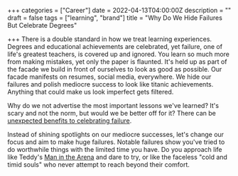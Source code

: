 +++
categories = ["Career"]
date = 2022-04-13T04:00:00Z
description = ""
draft = false
tags = ["learning", "brand"]
title = "Why Do We Hide Failures But Celebrate Degrees"

+++
There is a double standard in how we treat learning experiences. Degrees and educational achievements are celebrated, yet failure, one of life's greatest teachers, is covered up and ignored. You learn so much more from making mistakes, yet only the paper is flaunted. It's held up as part of the facade we build in front of ourselves to look as good as possible. Our facade manifests on resumes, social media, everywhere. We hide our failures and polish mediocre success to look like titanic achievements. Anything that could make us look imperfect gets filtered.

Why do we not advertise the most important lessons we've learned? It's scary and not the norm, but would we be better off for it? There can be [unexpected benefits to celebrating failure](https://www.ted.com/talks/astro_teller_the_unexpected_benefit_of_celebrating_failure).

Instead of shining spotlights on our mediocre successes, let's change our focus and aim to make huge failures. Notable failures show you've tried to do worthwhile things with the limited time you have. Do you approach life like Teddy's [Man in the Arena](https://www.mentalfloss.com/article/63389/roosevelts-man-arena) and dare to try, or like the faceless "cold and timid souls" who never attempt to reach beyond their comfort.